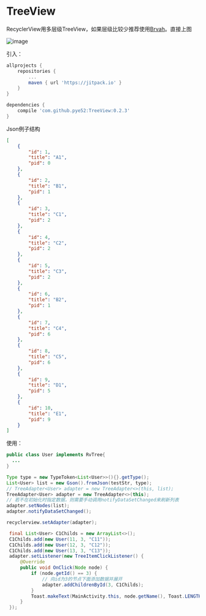 # TreeView
RecyclerView用多层级TreeView，如果层级比较少推荐使用[Brvah](https://github.com/CymChad/BaseRecyclerViewAdapterHelper/wiki/%E5%88%86%E7%BB%84%E7%9A%84%E4%BC%B8%E7%BC%A9%E6%A0%8F)。直接上图

![image](https://github.com/pye52/TreeView/blob/master/treeviewGif.gif)

引入：

```groovy
allprojects {
	repositories {
		...
		maven { url 'https://jitpack.io' }
	}
}

dependencies {
	compile 'com.github.pye52:TreeView:0.2.3'
}
```

Json例子结构

```json
[
    {
        "id": 1,
        "title": "A1",
        "pid": 0
    },
    {
        "id": 2,
        "title": "B1",
        "pid": 1
    },
    {
        "id": 3,
        "title": "C1",
        "pid": 2
    },
    {
        "id": 4,
        "title": "C2",
        "pid": 2
    },
    {
        "id": 5,
        "title": "C3",
        "pid": 2
    },
    {
        "id": 6,
        "title": "B2",
        "pid": 1
    },
    {
        "id": 7,
        "title": "C4",
        "pid": 6
    },
    {
        "id": 8,
        "title": "C5",
        "pid": 6
    },
    {
        "id": 9,
        "title": "D1",
        "pid": 5
    },
    {
        "id": 10,
        "title": "E1",
        "pid": 9
    }
]
```

使用：

```java
public class User implements RvTree{
  ...
}

Type type = new TypeToken<List<User>>(){}.getType();
List<User> list = new Gson().fromJson(testStr, type);
// TreeAdapter<User> adapter = new TreeAdapter<>(this, list);
TreeAdapter<User> adapter = new TreeAdapter<>(this);
// 若不在初始化时指定数据，则需要手动调用notifyDataSetChanged来刷新列表
adapter.setNodes(list);
adapter.notifyDataSetChanged();

recyclerview.setAdapter(adapter);

 final List<User> C1Childs = new ArrayList<>();
 C1Childs.add(new User(11, 3, "C11"));
 C1Childs.add(new User(12, 3, "C12"));
 C1Childs.add(new User(13, 3, "C13"));
 adapter.setListener(new TreeItemClickListener() {
     @Override
     public void OnClick(Node node) {
         if (node.getId() == 3) {
             // 向id为3的节点下面添加数据并展开
             adapter.addChildrenById(3, C1Childs);
         }
         Toast.makeText(MainActivity.this, node.getName(), Toast.LENGTH_SHORT).show();
     }
 });
```

